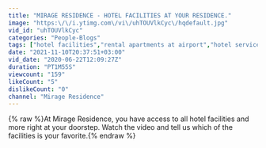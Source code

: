 ```yaml
---
title: "MIRAGE RESIDENCE - HOTEL FACILITIES AT YOUR RESIDENCE."
image: "https:\/\/i.ytimg.com\/vi\/uhTOUVlkCyc\/hqdefault.jpg"
vid_id: "uhTOUVlkCyc"
categories: "People-Blogs"
tags: ["hotel facilities","rental apartments at airport","hotel services"]
date: "2021-11-10T20:37:51+03:00"
vid_date: "2020-06-22T12:09:27Z"
duration: "PT1M55S"
viewcount: "159"
likeCount: "5"
dislikeCount: "0"
channel: "Mirage Residence"
---
```

{% raw %}At Mirage Residence, you have access to all hotel facilities and more right at your doorstep. Watch the video and tell us which of the facilities is your favorite.{% endraw %}

